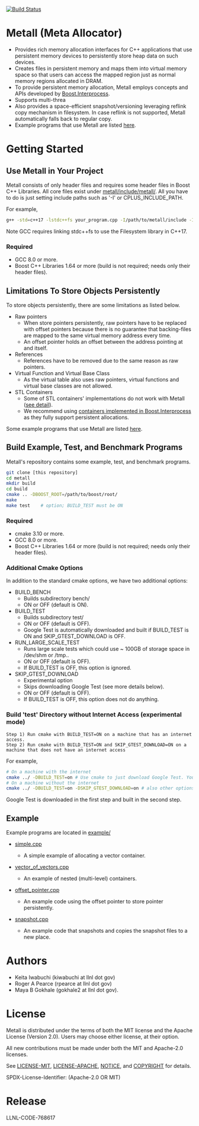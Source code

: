 [![Build Status](https://travis-ci.org/LLNL/metall.svg?branch=develop)](https://travis-ci.org/LLNL/metall)

Metall (Meta Allocator)
====================
* Provides rich memory allocation interfaces for C++ applications that use persistent memory devices to persistently store heap data on such devices.
* Creates files in persistent memory and maps them into virtual memory space so that users can access the mapped region just as normal memory regions allocated in DRAM.
* To provide persistent memory allocation, Metall employs concepts and APIs developed by [Boost.Interprocess](https://www.boost.org/doc/libs/1_69_0/doc/html/interprocess.html).
* Supports multi-threa
* Also provides a space-efficient snapshot/versioning leveraging reflink copy mechanism in filesystem. In case reflink is not supported, Metall automatically falls back to regular copy.
* Example programs that use Metall are listed [here](#example).



# Getting Started



## Use Metall in Your Project

Metall consists of only header files and requires some header files in Boost C++ Libraries.
All core files exist under [metall/include/metall/](./include/metall).
All you have to do is just setting include paths such as '-I' or CPLUS_INCLUDE_PATH.

For example,
```bash
g++ -std=c++17 -lstdc++fs your_program.cpp -I/path/to/metall/include -I/path/to/boost/include
```
Note GCC requires linking stdc++fs to use the Filesystem library in C++17.


### Required

 - GCC 8.0 or more.
 - Boost C++ Libraries 1.64 or more (build is not required; needs only their header files).



## Limitations To Store Objects Persistently

To store objects persistently, there are some limitations as listed below.

* Raw pointers
    * When store pointers persistently, raw pointers have to be replaced with offset pointers because there is no guarantee that backing-files are mapped to the same virtual memory address every time.
    * An offset pointer holds an offset between the address pointing at and itself.
* References
    * References have to be removed due to the same reason as raw pointers.
* Virtual Function and Virtual Base Class
    * As the virtual table also uses raw pointers, virtual functions and virtual base classes are not allowed.
* STL Containers
    * Some of STL containers' implementations do not work with Metall ([see detail](https://www.boost.org/doc/libs/1_69_0/doc/html/interprocess/allocators_containers.html#interprocess.allocators_containers.containers_explained.stl_container_requirements)).
    * We recommend using [containers implemented in Boost.Interprocess](https://www.boost.org/doc/libs/1_69_0/doc/html/interprocess/allocators_containers.html#interprocess.allocators_containers.containers_explained.containers)
     as they fully support persistent allocations.

Some example programs that use Metall are listed [here](#example).



## Build Example, Test, and Benchmark Programs
Metall's repository contains some example, test, and benchmark programs.

```bash
git clone [this repository]
cd metall
mkdir build
cd build
cmake .. -DBOOST_ROOT=/path/to/boost/root/
make
make test    # option; BUILD_TEST must be ON
```

### Required

 - cmake 3.10 or more.
 - GCC 8.0 or more.
 - Boost C++ Libraries 1.64 or more (build is not required; needs only their header files).


### Additional Cmake Options

In addition to the standard cmake options, we have two additional options:
* BUILD_BENCH
    * Builds subdirectory bench/
    * ON or OFF (default is ON).
* BUILD_TEST
    * Builds subdirectory test/
    * ON or OFF (default is OFF).
    * Google Test is automatically downloaded and built if BUILD_TEST is ON and SKIP_GTEST_DOWNLOAD is OFF.
* RUN_LARGE_SCALE_TEST
    * Runs large scale tests which could use ~ 100GB of storage space in /dev/shm or /tmp..
    * ON or OFF (default is OFF).
    * If BUILD_TEST is OFF, this option is ignored.
* SKIP_GTEST_DOWNLOAD
    * Experimental option
    * Skips downloading Google Test (see more details below).
    * ON or OFF (default is OFF).
    * If BUILD_TEST is OFF, this option does not do anything.


### Build 'test' Directory without Internet Access (experimental mode)

    Step 1) Run cmake with BUILD_TEST=ON on a machine that has an internet access.
    Step 2) Run cmake with BUILD_TEST=ON and SKIP_GTEST_DOWNLOAD=ON on a machine that does not have an internet access

For example,
```bash
# On a machine with the internet
cmake ../ -DBUILD_TEST=on # Use cmake to just download Google Test. You might also need specify BOOST_ROOT option
# On a machine without the internet
cmake ../ -DBUILD_TEST=on -DSKIP_GTEST_DOWNLOAD=on # also other options you want to use
```
Google Test is downloaded in the first step and built in the second step.


## Example

Example programs are located in [example/](example/)
* [simple.cpp](./example/simple.cpp)
    * A simple example of allocating a vector container.

* [vector_of_vectors.cpp](./example/vector_of_vectors.cpp)
    * An example of nested (multi-level) containers.

* [offset_pointer.cpp](./example/offset_pointer.cpp)
    * An example code using the offset pointer to store pointer persistently.

* [snapshot.cpp](./example/snapshot.cpp)
    * An example code that snapshots and copies the snapshot files to a new place.


# Authors

* Keita Iwabuchi (kiwabuchi at llnl dot gov)
* Roger A Pearce (rpearce at llnl dot gov)
* Maya B Gokhale (gokhale2 at llnl dot gov).



# License

Metall is distributed under the terms of both the MIT license and the Apache License (Version 2.0).
Users may choose either license, at their option.

All new contributions must be made under both the MIT and Apache-2.0 licenses.

See [LICENSE-MIT](LICENSE-MIT), [LICENSE-APACHE](LICENSE-APACHE), [NOTICE](NOTICE), and [COPYRIGHT](COPYRIGHT) for details.

SPDX-License-Identifier: (Apache-2.0 OR MIT)



# Release

LLNL-CODE-768617
